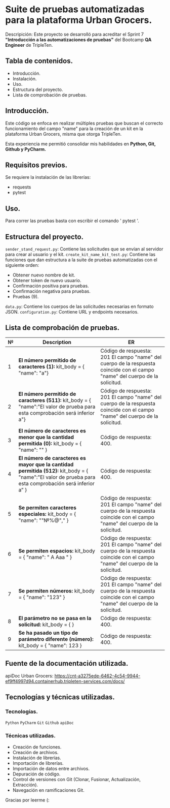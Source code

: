 # Suite de pruebas automatizadas para la plataforma Urban Grocers.

Descripición: Este proyecto se desarrolló para acreditar el Sprint 7 **"Introducción a las automatizaciones de pruebas"** del Bootcamp **QA Engineer** de TripleTen.

## Tabla de contenidos.
- Introducción.
- Instalación.
- Uso.
- Estructura del proyecto.
- Lista de comprobación de pruebas.

## Introducción.

Este código se enfoca en realizar múltiples pruebas que buscan el correcto funcionamiento del campo "name" para la creación de un kit en la plataforma Urban Grocers, misma que otorga TripleTen. 

Esta experiencia me permitió consolidar mis habilidades en **Python, Git, Github y PyCharm.**

## Requisitos previos.

Se requiere la instalación de las librerías:
- requests
- pytest

## Uso.

Para correr las pruebas basta con escribir el comando ' pytest '.

## Estructura del proyecto.

`sender_stand_request.py`: Contiene las solicitudes que se envían al servidor para crear al usuario y el kit.
`create_kit_name_kit_test.py`: Contiene las funciones que dan estructura a la suite de pruebas automatizadas con el siguiente orden:
- Obtener nuevo nombre de kit.
- Obtener token de nuevo usuario.
- Confirmación positiva para pruebas.
- Confirmación negativa para pruebas.
- Pruebas (9).

`data.py`: Contiene los cuerpos de las solicitudes necesarias en formato JSON.
`configuration.py`: Contiene URL y endpoints necesarios.

## Lista de comprobación de pruebas.

| № | Description                                                                                                                                             | ER                                                                                                                           |
|---|---------------------------------------------------------------------------------------------------------------------------------------------------------|------------------------------------------------------------------------------------------------------------------------------|
| 1 | **El número permitido de caracteres (1):** kit_body = { "name": "a"}                                                                                    | Código de respuesta: 201 El campo "name" del cuerpo de la respuesta coincide con el campo "name" del cuerpo de la solicitud. |
| 2 | **El número permitido de caracteres (511):** kit_body = { "name":"El valor de prueba para esta comprobación será inferior a"}                           | Código de respuesta: 201 El campo "name" del cuerpo de la respuesta coincide con el campo "name" del cuerpo de la solicitud. |
| 3 | **El número de caracteres es menor que la cantidad permitida (0):** kit_body = { "name": "" }                                                           | Código de respuesta: 400.                                                                                                    |
| 4 | **El número de caracteres es mayor que la cantidad permitida (512):** kit_body = { "name":"El valor de prueba para esta comprobación será inferior a” } | Código de respuesta: 400.                                                                                                    |
| 5 | **Se permiten caracteres especiales:** kit_body = { "name": ""№%@"," }                                                                                  | Código de respuesta: 201 El campo "name" del cuerpo de la respuesta coincide con el campo "name" del cuerpo de la solicitud. |
| 6 | **Se permiten espacios:** kit_body = { "name": " A Aaa " }                                                                                              | Código de respuesta: 201 El campo "name" del cuerpo de la respuesta coincide con el campo "name" del cuerpo de la solicitud. |
| 7 | **Se permiten números:** kit_body = { "name": "123" }                                                                                                   | Código de respuesta: 201 El campo "name" del cuerpo de la respuesta coincide con el campo "name" del cuerpo de la solicitud. |
| 8 | **El parámetro no se pasa en la solicitud:** kit_body = { }                                                                                             | Código de respuesta: 400.                                                                                                    |
| 9 | **Se ha pasado un tipo de parámetro diferente (número):** kit_body = { "name": 123 }                                                                    | Código de respuesta: 400.                                                                                                    |

## Fuente de la documentación utilizada.

apiDoc Urban Grocers: https://cnt-a3275ede-6462-4c54-9944-ef9ff4997d94.containerhub.tripleten-services.com/docs/

## Tecnologías y técnicas utilizadas.

### Tecnologías.

`Python` `PyCharm` `Git` `Github` `apiDoc`

### Técnicas utilizadas.

- Creación de funciones.
- Creación de archivos.
- Instalación de librerías.
- Importación de librerías.
- Importación de datos entre archivos.
- Depuración de código.
- Control de versiones con Git (Clonar, Fusionar, Actualización, Extracción).
- Navegación en ramificaciones Git.

Gracias por leerme (: